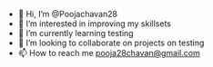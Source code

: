 - 👋 Hi, I’m @Poojachavan28
- 👀 I’m interested in improving my skillsets
- 🌱 I’m currently learning testing
- 💞️ I’m looking to collaborate on projects on testing
- 📫 How to reach me pooja28chavan@gmail.com

<!---
Poojachavan28/Poojachavan28 is a ✨ special ✨ repository because its `README.md` (this file) appears on your GitHub profile.
You can click the Preview link to take a look at your changes.
--->
